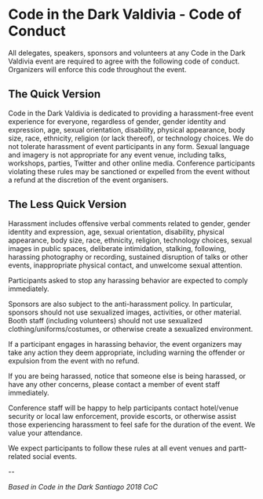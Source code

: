 # Code in the Dark Valdivia - Code of Conduct

All delegates, speakers, sponsors and volunteers at any Code in the Dark Valdivia event are required to agree with the following code of conduct. Organizers will enforce this code throughout the event.

## The Quick Version

Code in the Dark Valdivia is dedicated to providing a harassment-free event experience for everyone, regardless of gender, gender identity and expression, age, sexual orientation, disability, physical appearance, body size, race, ethnicity, religion (or lack thereof), or technology choices. We do not tolerate harassment of event participants in any form. Sexual language and imagery is not appropriate for any event venue, including talks, workshops, parties, Twitter and other online media. Conference participants violating these rules may be sanctioned or expelled from the event without a refund at the discretion of the event organisers.

## The Less Quick Version

Harassment includes offensive verbal comments related to gender, gender identity and expression, age, sexual orientation, disability, physical appearance, body size, race, ethnicity, religion, technology choices, sexual images in public spaces, deliberate intimidation, stalking, following, harassing photography or recording, sustained disruption of talks or other events, inappropriate physical contact, and unwelcome sexual attention.

Participants asked to stop any harassing behavior are expected to comply immediately.

Sponsors are also subject to the anti-harassment policy. In particular, sponsors should not use sexualized images, activities, or other material. Booth staff (including volunteers) should not use sexualized clothing/uniforms/costumes, or otherwise create a sexualized environment.

If a participant engages in harassing behavior, the event organizers may take any action they deem appropriate, including warning the offender or expulsion from the event with no refund.

If you are being harassed, notice that someone else is being harassed, or have any other concerns, please contact a member of event staff immediately.

Conference staff will be happy to help participants contact hotel/venue security or local law enforcement, provide escorts, or otherwise assist those experiencing harassment to feel safe for the duration of the event. We value your attendance.

We expect participants to follow these rules at all event venues and partt-related social events.

--

_Based in Code in the Dark Santiago 2018 CoC_

